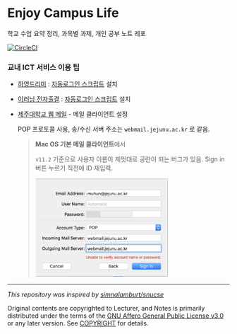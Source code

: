 # Enjoy Campus Life

학교 수업 요약 정리, 과목별 과제, 개인 공부 노트 레포

[![CircleCI](https://circleci.com/gh/BetaF1sh/jejunu/tree/master.svg?style=svg)](https://circleci.com/gh/BetaF1sh/jejunu/tree/master)

### 교내 ICT 서비스 이용 팁

- [하영드리미](https://dreamy.jejunu.ac.kr) : [자동로그인 스크립트](./dreamy.login.js) 설치
- [이러닝 전자출결](https://elearing.jejunu.ac.kr) : [자동로그인 스크립트](./elearing.mobile.js) 설치

- [제주대학교 웹 메일](https://webmail.jejunu.ac.kr/) - 메일 클라이언트 설정

  POP 프로토콜 사용, 송/수신 서버 주소는 `webmail.jejunu.ac.kr` 로 같음.

  > **Mac OS 기본 메일 클라이언트**에서
  >
  > `v11.2` 기준으로 사용자 이름이 제멋대로 공란이 되는 버그가 있음. Sign in 버튼 누르기 직전에 ID 재입력.
  >
  > <img src="mail-setup.png" width="300em"/>

---

_This repository was inspired by [simnalamburt/snucse](https://github.com/simnalamburt/snucse)_

Original contents are copyrighted to Lecturer, and Notes is primarily distributed under the terms of the [GNU Affero General Public License v3.0](./LICENSE) or any later version. See [COPYRIGHT](./COPYRIGHT) for details.
